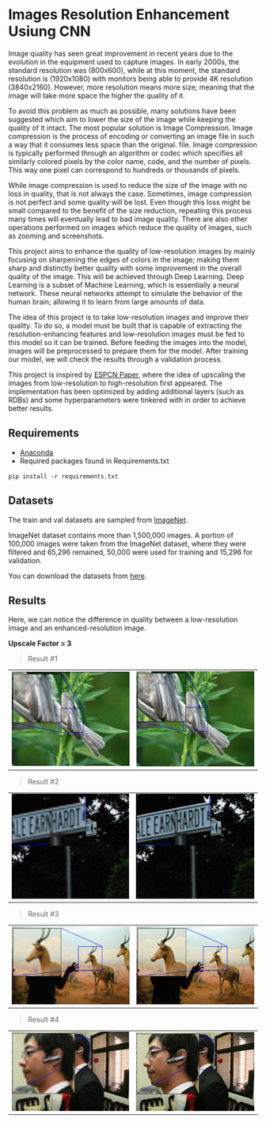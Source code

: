 # Images Resolution Enhancement Usiung CNN

Image quality has seen great improvement in recent years due to the evolution in the equipment used to capture images. In early 2000s, the standard resolution was (800x600), while at this moment, the standard resolution is (1920x1080) with monitors being able to provide 4K resolution (3840x2160). However, more resolution means more size; meaning that the image will take more space the higher the quality of it. 

To avoid this problem as much as possible, many solutions have been suggested which aim to lower the size of the image while keeping the quality of it intact. The most popular solution is Image Compression. Image compression is the process of encoding or converting an image file in such a way that it consumes less space than the original. file. Image compression is typically performed through an algorithm or codec which specifies all similarly colored pixels by the color name, code, and the number of pixels. This way one pixel can correspond to hundreds or thousands of pixels.

While image compression is used to reduce the size of the image with no loss in quality, that is not always the case. Sometimes, image compression is not perfect and some quality will be lost. Even though this loss might be small compared to the benefit of the size reduction, repeating this process many times will eventually lead to bad image quality. There are also other operations performed on images which reduce the quality of images, such as zooming and screenshots.

This project aims to enhance the quality of low-resolution images by mainly focusing on sharpening the edges of colors in the image; making them sharp and distinctly better quality with some improvement in the overall quality of the image. This will be achieved through Deep Learning. Deep Learning is a subset of Machine Learning, which is essentially a neural network. These neural networks attempt to simulate the behavior of the human brain; allowing it to learn from large amounts of data.

The idea of this project is to take low-resolution images and improve their quality. To do so, a model must be built that is capable of extracting the resolution-enhancing features and low-resolution images must be fed to this model so it can be trained. Before feeding the images into the model, images will be preprocessed to prepare them for the model. After training our model, we will check the results through a validation process.

This project is inspired by [ESPCN Paper](https://arxiv.org/abs/1609.05158), where the idea of upscaling the images from low-resolution to high-resolution first appeared. The implementation has been optimized by adding additional layers (such as RDBs) and some hyperparameters were tinkered with in order to achieve better results.

## Requirements
- [Anaconda](https://www.anaconda.com/download/)
- Required packages found in Requirements.txt
```
pip install -r requirements.txt
```

## Datasets

The train and val datasets are sampled from [ImageNet](https://www.image-net.org/download.php).

ImageNet dataset contains more than 1,500,000 images. A portion of 100,000 images were taken from the ImageNet dataset, where they were filtered and 65,296 remained, 50,000 were used for training and 15,296 for validation.

You can download the datasets from [here](https://www.kaggle.com/competitions/imagenet-object-localization-challenge/data).

## Results

Here, we can notice the difference in quality between a low-resolution image and an enhanced-resolution image.

**Upscale Factor = 3**

> Result #1

<table>
  <tr>
    <td>
     <img src="Images/Bird_LR.png"/>
    </td>
    <td>
     <img src="Images/Bird_ER.png"/>
    </td>
  </tr>
</table>

> Result #2

<table>
  <tr>
    <td>
     <img src="Images/Sign_LR.png"/>
    </td>
    <td>
     <img src="Images/Sign_ER.png"/>
    </td>
  </tr>
</table>

> Result #3

<table>
  <tr>
    <td>
     <img src="Images/Animal_LR.png"/>
    </td>
    <td>
     <img src="Images/Animal_ER.png"/>
    </td>
  </tr>
</table>

> Result #4

<table>
  <tr>
    <td>
     <img src="Images/Person_LR.png"/>
    </td>
    <td>
     <img src="Images/Person_ER.png"/>
    </td>
  </tr>
</table>
